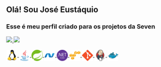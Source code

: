 ## Olá! Sou José Eustáquio

### Esse é meu perfil criado para os projetos da Seven

<div>
  <a href="https://github.com/jose-medeiros">
  <img height="180em" src="https://github-readme-stats.vercel.app/api?username=jose-medeiros&show_icons=true&theme=dark&include_all_commits=true&count_private=true"/>
  <img height="180em" src="https://github-readme-stats.vercel.app/api/top-langs/?username=jose-medeiros&layout=compact&langs_count=7&theme=dark"/>
</div>
<div style="display: inline_block"><br>
    <img align="center" height="30" src="https://raw.githubusercontent.com/devicons/devicon/master/icons/linux/linux-original.svg">
    <img align="center" height="30" src="https://github.com/devicons/devicon/blob/master/icons/java/java-original.svg">
    <img align="center" height="30" src="https://raw.githubusercontent.com/devicons/devicon/master/icons/spring/spring-original.svg">
    <img align="center" height="30" src="https://raw.githubusercontent.com/devicons/devicon/master/icons/dot-net/dot-net-original.svg">
    <img align="center" height="30" src="https://raw.githubusercontent.com/devicons/devicon/master/icons/dotnetcore/dotnetcore-original.svg">
    <img align="center" height="30" src="https://raw.githubusercontent.com/devicons/devicon/master/icons/amazonwebservices/amazonwebservices-original.svg">
    <img align="center" height="30" src="https://raw.githubusercontent.com/devicons/devicon/master/icons/git/git-original.svg">
    <img align="center" height="30" src="https://raw.githubusercontent.com/devicons/devicon/master/icons/jenkins/jenkins-original.svg">
    <img align="center" height="30" src="https://raw.githubusercontent.com/devicons/devicon/master/icons/docker/docker-original.svg">
</div>
